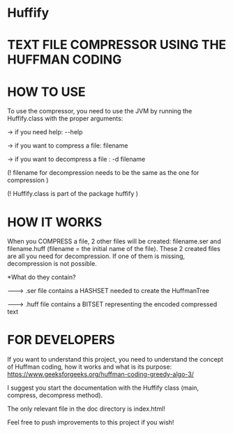 # Huffify
TEXT FILE COMPRESSOR USING THE HUFFMAN CODING
=====================================
HOW TO USE
=====================================

To use the compressor, you need to use the JVM by running the
Huffify.class with the proper arguments:

-> if you need help: --help

-> if you want to compress a file: filename

-> if you want to decompress a file : -d filename

(! filename for decompression needs to be the same as the one for compression )

(! Huffify.class is part of the package huffify )

HOW IT WORKS
===================================

When you COMPRESS a file, 2 other files will be created: filename.ser
and filename.huff (filename = the initial name of the file). These 2
created files are all you need for decompression. If one of them is missing,
decompression is not possible.

*What do they contain?

---> .ser file contains a HASHSET needed to create the HuffmanTree

---> .huff file contains a BITSET representing the encoded compressed text

FOR DEVELOPERS
===================================

If you want to understand this project, you need to understand the concept of
Huffman coding, how it works and what is its purpose:
https://www.geeksforgeeks.org/huffman-coding-greedy-algo-3/

I suggest you start the documentation with the Huffify class (main, compress, decompress method).

The only relevant file in the doc directory is index.html!

Feel free to push improvements to this project if you wish!
